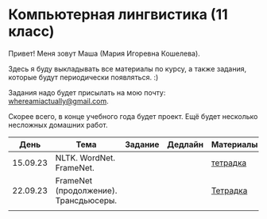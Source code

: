 # Компьютерная лингвистика (11 класс)
Привет! Меня зовут Маша (Мария Игоревна Кошелева).

Здесь я буду выкладывать все материалы по курсу, а также задания, которые будут периодически появляться. :)

Задания надо будет присылать на мою почту: whereamiactually@gmail.com.

Скорее всего, в конце учебного года будет проект. Ещё будет несколько несложных домашних работ.

| День | Тема | Задание | Дедлайн | Материалы |
|---------|---------|---------|---------|---------|
| 15.09.23 | NLTK. WordNet. FrameNet. |         |         |[тетрадка](https://colab.research.google.com/drive/1wkGhPdzPkYFgwXHDnVVyQBy464YUXgQL?usp=sharing)|
| 22.09.23 | FrameNet (продолжение). Трансдьюсеры. |         |         | [Тетрадка](https://colab.research.google.com/drive/1CLsUBWsCOREx-83zwPfgrJ3PSg9qXXmf?usp=sharing)        |
|      |      |         |         |         |

